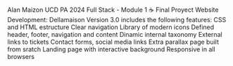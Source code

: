 Alan Maizon UCD PA 2024 Full Stack - Module 1
:coffee: Final Proyect
Website Development: Dellamaison
Version 3.0 includes the following features:
CSS and HTML estructure
Clear navigation
Library of modern icons
Defined header, footer, navigation and content
Dinamic internal taxonomy
External links to tickets
Contact forms, social media links
Extra parallax page built from sratch
Landing page with interactive background
Responsive in all browsers
